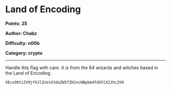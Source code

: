 # Land of Encoding
**Points: 25**

**Author: Chabz**

**Difficulty: n00b**

**Category: crypto**

---

Handle this flag with care. It is from the 64 wizards and witches based in the Land of Encoding. 

```
VEcxOXtiZV9jYXJlZnVsX3doZW5fZHJvcHBpbmdfdGhlX2Jhc2V9
```
